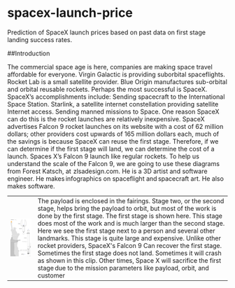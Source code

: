 # spacex-launch-price
Prediction of SpaceX launch prices based on past data on first stage landing success rates.

##Introduction

The commercial space age is here, companies are making space travel affordable for everyone. Virgin Galactic is providing suborbital spaceflights. Rocket Lab is a small satellite provider. Blue Origin manufactures sub-orbital and orbital
reusable rockets. Perhaps the most successful is SpaceX. SpaceX’s accomplishments include: Sending spacecraft to the International Space Station. Starlink, a satellite internet constellation providing satellite Internet access. Sending manned missions to Space. One reason SpaceX can do this is the rocket launches are relatively inexpensive. SpaceX advertises Falcon 9 rocket launches on its website with a cost of 62 million dollars; other providers cost upwards of 165 million
dollars each, much of the savings is because SpaceX can reuse the first stage. Therefore, if we can determine if the first
stage will land, we can determine the cost of a launch. Spaces X’s Falcon 9 launch like regular rockets. To help us understand the scale of the Falcon
9, we are going to use these diagrams from Forest Katsch, at  zlsadesign.com. He is a 3D artist and software engineer. He
makes infographics on spaceflight and spacecraft art. He also makes software. 

<p align="center">
  <table>
    <tr>
      <td><img src="images/spacex-falcon9-scale-tall.png" alt="falcon9_scale" style="width:auto;height:100%;"></td>
      <td valign="top">The payload is enclosed in the fairings. Stage two, or the second stage, helps bring
the payload to orbit, but most of the work is done by the first stage. The first stage is shown here. This stage does most of the work and is much
larger than the second stage. Here we see the first stage next to a person and several other landmarks. This stage is quite large and expensive. Unlike other rocket providers, SpaceX's Falcon
9 Can recover the first stage. Sometimes the first stage does not land. Sometimes it will crash as shown in this clip. Other times, Space X will sacrifice the first stage due to the mission parameters like payload, orbit, and customer</td>
    </tr>
  </table>
</p>



